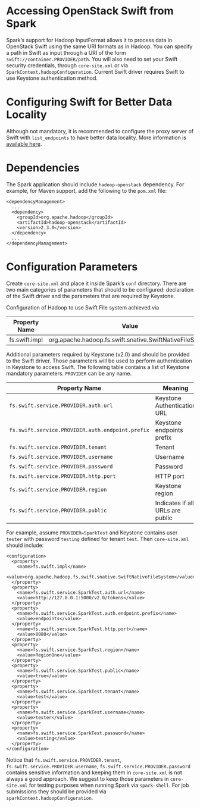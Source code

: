 # Accessing OpenStack Swift from Spark

Spark’s support for Hadoop InputFormat allows it to process data in OpenStack Swift using the same URI formats as in Hadoop. You can specify a path in Swift as input through a URI of the form `swift://container.PROVIDER/path`. You will also need to set your Swift security credentials, through `core-site.xml` or via `SparkContext.hadoopConfiguration`. Current Swift driver requires Swift to use Keystone authentication method.

# Configuring Swift for Better Data Locality

Although not mandatory, it is recommended to configure the proxy server of Swift with `list_endpoints` to have better data locality. More information is [available here](https://github.com/openstack/swift/blob/master/swift/common/middleware/list_endpoints.py).

# Dependencies

The Spark application should include `hadoop-openstack` dependency. For example, for Maven support, add the following to the `pom.xml` file:

```
<dependencyManagement>
  ...
  <dependency>
    <groupId>org.apache.hadoop</groupId>
    <artifactId>hadoop-openstack</artifactId>
    <version>2.3.0</version>
  </dependency>
  ...
</dependencyManagement>
```

# Configuration Parameters

Create `core-site.xml` and place it inside Spark’s `conf` directory. There are two main categories of parameters that should to be configured: declaration of the Swift driver and the parameters that are required by Keystone.

Configuration of Hadoop to use Swift File system achieved via

| Property Name | Value |
| --- | --- |
| fs.swift.impl | org.apache.hadoop.fs.swift.snative.SwiftNativeFileSystem |

Additional parameters required by Keystone (v2.0) and should be provided to the Swift driver. Those parameters will be used to perform authentication in Keystone to access Swift. The following table contains a list of Keystone mandatory parameters. `PROVIDER` can be any name.

| Property Name | Meaning | Required |
| --- | --- | --- |
| `fs.swift.service.PROVIDER.auth.url` | Keystone Authentication URL | Mandatory |
| `fs.swift.service.PROVIDER.auth.endpoint.prefix` | Keystone endpoints prefix | Optional |
| `fs.swift.service.PROVIDER.tenant` | Tenant | Mandatory |
| `fs.swift.service.PROVIDER.username` | Username | Mandatory |
| `fs.swift.service.PROVIDER.password` | Password | Mandatory |
| `fs.swift.service.PROVIDER.http.port` | HTTP port | Mandatory |
| `fs.swift.service.PROVIDER.region` | Keystone region | Mandatory |
| `fs.swift.service.PROVIDER.public` | Indicates if all URLs are public | Mandatory |

For example, assume `PROVIDER=SparkTest` and Keystone contains user `tester` with password `testing` defined for tenant `test`. Then `core-site.xml` should include:

```
<configuration>
  <property>
    <name>fs.swift.impl</name>
    <value>org.apache.hadoop.fs.swift.snative.SwiftNativeFileSystem</value>
  </property>
  <property>
    <name>fs.swift.service.SparkTest.auth.url</name>
    <value>http://127.0.0.1:5000/v2.0/tokens</value>
  </property>
  <property>
    <name>fs.swift.service.SparkTest.auth.endpoint.prefix</name>
    <value>endpoints</value>
  </property>
    <name>fs.swift.service.SparkTest.http.port</name>
    <value>8080</value>
  </property>
  <property>
    <name>fs.swift.service.SparkTest.region</name>
    <value>RegionOne</value>
  </property>
  <property>
    <name>fs.swift.service.SparkTest.public</name>
    <value>true</value>
  </property>
  <property>
    <name>fs.swift.service.SparkTest.tenant</name>
    <value>test</value>
  </property>
  <property>
    <name>fs.swift.service.SparkTest.username</name>
    <value>tester</value>
  </property>
  <property>
    <name>fs.swift.service.SparkTest.password</name>
    <value>testing</value>
  </property>
</configuration>
```

Notice that `fs.swift.service.PROVIDER.tenant`, `fs.swift.service.PROVIDER.username`, `fs.swift.service.PROVIDER.password` contains sensitive information and keeping them in `core-site.xml` is not always a good approach. We suggest to keep those parameters in `core-site.xml` for testing purposes when running Spark via `spark-shell`. For job submissions they should be provided via `sparkContext.hadoopConfiguration`.